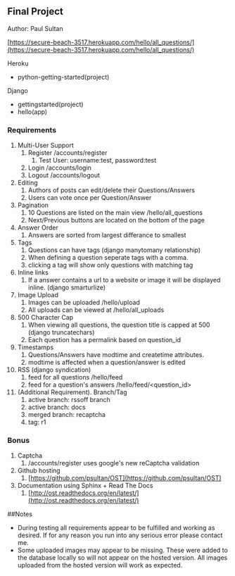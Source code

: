## Final Project
Author: Paul Sultan

[https://secure-beach-3517.herokuapp.com/hello/all_questions/](https://secure-beach-3517.herokuapp.com/hello/all_questions/)

Heroku

 - python-getting-started(project)

Django

 - gettingstarted(project)
 - hello(app)

### Requirements

 1. Multi-User Support
	 1. Register /accounts/register
		 1. Test User: username:test, password:test
	 2. Login /accounts/login
	 3. Logout /accounts/logout
 2. Editing 
	 1. Authors of posts can edit/delete their Questions/Answers
	 2. Users can vote once per Question/Answer
 3. Pagination
	 1. 10 Questions are listed on the main view /hello/all_questions
	 2. Next/Previous buttons are located on the bottom of the page
 4. Answer Order
	 1. Answers are sorted from largest differance to smallest
 5. Tags
	 1. Questions can have tags (django manytomany relationship)
	 2. When defining a question seperate tags with a comma.
	 3. clicking a tag will show only questions with matching tag
 6. Inline links
	 1. If a answer contains a url to a website or image it will be displayed inline.  (django smarturlize)
 7. Image Upload
	 1. Images can be uploaded /hello/upload
	 2. All uploads can be viewed at /hello/all_uploads
 8. 500 Character Cap
	 1. When viewing all questions, the question title is capped at 500 (django truncatechars)
	 2. Each question has a permalink based on question_id
 9. Timestamps
	 1. Questions/Answers have modtime and createtime attributes.
	 2. modtime is affected when a question/answer is edited
 10. RSS (django syndication)
	 1. feed for all questions /hello/feed
	 2. feed for a question's answers /hello/feed/<question_id>
 11. (Additional Requirement). Branch/Tag
	 1. active branch: rssoff branch
	 2. active branch: docs
	 2. merged branch: recaptcha
	 3. tag: r1

### Bonus
 1. Captcha
	 1. /accounts/register uses google's new reCaptcha validation
 2. Github hosting
	 1. [https://github.com/psultan/OST](https://github.com/psultan/OST)
 3. Documentation using Sphinx + Read The Docs
	 1. [http://ost.readthedocs.org/en/latest/](http://ost.readthedocs.org/en/latest/)


##Notes

- During testing all requirements appear to be fulfilled and working as desired.  If for any reason you run into any serious error please contact me.
- Some uploaded images may appear to be missing.  These were added to the database locally so will not appear on the hosted version.  All images uploaded from the hosted version will work as expected.
    
 